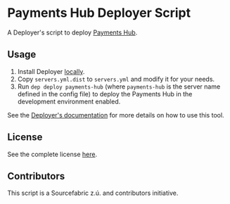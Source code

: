# Payments Hub Deployer Script

A Deployer's script to deploy [Payments Hub](https://github.com/PayHelper/payments-hub).

## Usage

1. Install Deployer [locally](https://deployer.org/docs/installation).
2. Copy `servers.yml.dist` to `servers.yml` and modify it for your needs.
3. Run `dep deploy payments-hub` (where `payments-hub` is the server name defined in the config file) to deploy the Payments Hub in the development environment enabled.

See the [Deployer's documentation](https://deployer.org/docs/getting-started) for more details on how to use this tool.

## License

See the complete license [here](LICENSE).

## Contributors

This script is a Sourcefabric z.ú. and contributors initiative.
